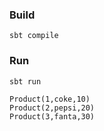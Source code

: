 ### Build
```
sbt compile
```

### Run
```
sbt run
```
```
Product(1,coke,10)
Product(2,pepsi,20)
Product(3,fanta,30)
```
